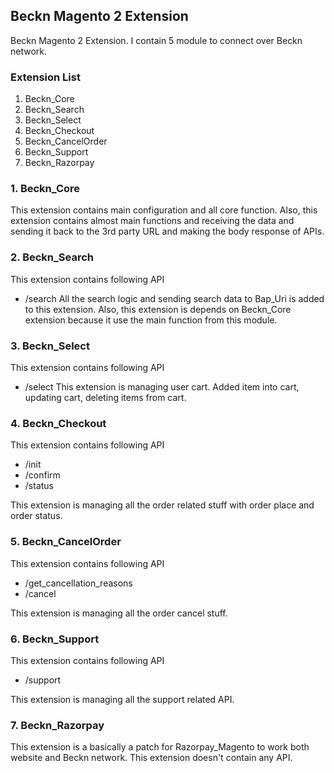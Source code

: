 ## Beckn Magento 2 Extension
Beckn Magento 2 Extension. I contain 5 module to connect over Beckn network.

### Extension List
1. Beckn_Core
2. Beckn_Search
3. Beckn_Select
4. Beckn_Checkout
5. Beckn_CancelOrder
6. Beckn_Support
7. Beckn_Razorpay

### 1. Beckn_Core
This extension contains main configuration and all core function.
Also, this extension contains almost main functions and receiving the data and sending it back to the 3rd party URL and making the body response of APIs.

### 2. Beckn_Search
This extension contains following API 
* /search
All the search logic and sending search data to Bap_Uri is added to this extension.
Also, this extension is depends on Beckn_Core extension because it use the main function from this module.

### 3. Beckn_Select
This extension contains following API 
* /select
This extension is managing user cart. Added item into cart, updating cart, deleting items from cart.

### 4. Beckn_Checkout
This extension contains following API 

* /init
* /confirm
* /status

This extension is managing all the order related stuff with order place and order status.

### 5. Beckn_CancelOrder
This extension contains following API

* /get_cancellation_reasons
* /cancel

This extension is managing all the order cancel stuff.

### 6. Beckn_Support
This extension contains following API

* /support

This extension is managing all the support related API.

### 7. Beckn_Razorpay
This extension is a basically a patch for Razorpay_Magento to work both website and Beckn network.
This extension doesn't contain any API.

